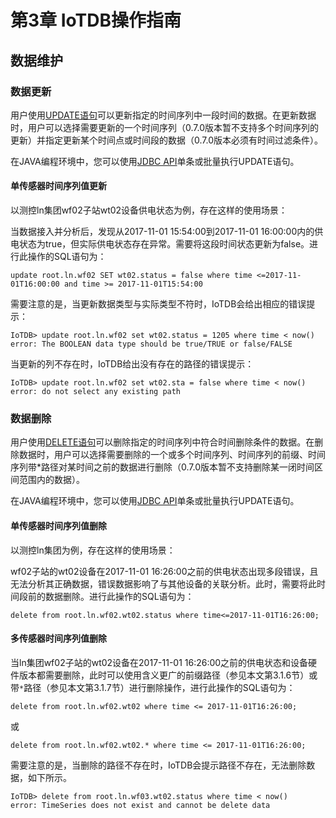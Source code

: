 <!--

    Licensed to the Apache Software Foundation (ASF) under one
    or more contributor license agreements.  See the NOTICE file
    distributed with this work for additional information
    regarding copyright ownership.  The ASF licenses this file
    to you under the Apache License, Version 2.0 (the
    "License"); you may not use this file except in compliance
    with the License.  You may obtain a copy of the License at

        http://www.apache.org/licenses/LICENSE-2.0

    Unless required by applicable law or agreed to in writing,
    software distributed under the License is distributed on an
    "AS IS" BASIS, WITHOUT WARRANTIES OR CONDITIONS OF ANY
    KIND, either express or implied.  See the License for the
    specific language governing permissions and limitations
    under the License.

-->

# 第3章 IoTDB操作指南

## 数据维护
### 数据更新

用户使用[UPDATE语句](/#/Documents/latest/chap5/sec1)可以更新指定的时间序列中一段时间的数据。在更新数据时，用户可以选择需要更新的一个时间序列（0.7.0版本暂不支持多个时间序列的更新）并指定更新某个时间点或时间段的数据（0.7.0版本必须有时间过滤条件）。

在JAVA编程环境中，您可以使用[JDBC API](/#/Documents/latest/chap6/sec1)单条或批量执行UPDATE语句。

#### 单传感器时间序列值更新

以测控ln集团wf02子站wt02设备供电状态为例，存在这样的使用场景：

当数据接入并分析后，发现从2017-11-01 15:54:00到2017-11-01 16:00:00内的供电状态为true，但实际供电状态存在异常。需要将这段时间状态更新为false。进行此操作的SQL语句为：

```
update root.ln.wf02 SET wt02.status = false where time <=2017-11-01T16:00:00 and time >= 2017-11-01T15:54:00
```
需要注意的是，当更新数据类型与实际类型不符时，IoTDB会给出相应的错误提示：
```
IoTDB> update root.ln.wf02 set wt02.status = 1205 where time < now()
error: The BOOLEAN data type should be true/TRUE or false/FALSE
```
当更新的列不存在时，IoTDB给出没有存在的路径的错误提示：
```
IoTDB> update root.ln.wf02 set wt02.sta = false where time < now()
error: do not select any existing path
```
### 数据删除

用户使用[DELETE语句](/#/Documents/latest/chap5/sec1)可以删除指定的时间序列中符合时间删除条件的数据。在删除数据时，用户可以选择需要删除的一个或多个时间序列、时间序列的前缀、时间序列带*路径对某时间之前的数据进行删除（0.7.0版本暂不支持删除某一闭时间区间范围内的数据）。

在JAVA编程环境中，您可以使用[JDBC API](/#/Documents/latest/chap6/sec1)单条或批量执行UPDATE语句。

#### 单传感器时间序列值删除

以测控ln集团为例，存在这样的使用场景：

wf02子站的wt02设备在2017-11-01 16:26:00之前的供电状态出现多段错误，且无法分析其正确数据，错误数据影响了与其他设备的关联分析。此时，需要将此时间段前的数据删除。进行此操作的SQL语句为：

```
delete from root.ln.wf02.wt02.status where time<=2017-11-01T16:26:00;
```

#### 多传感器时间序列值删除	

当ln集团wf02子站的wt02设备在2017-11-01 16:26:00之前的供电状态和设备硬件版本都需要删除，此时可以使用含义更广的前缀路径（参见本文第3.1.6节）或带`*`路径（参见本文第3.1.7节）进行删除操作，进行此操作的SQL语句为：

```
delete from root.ln.wf02.wt02 where time <= 2017-11-01T16:26:00;
```
或

```
delete from root.ln.wf02.wt02.* where time <= 2017-11-01T16:26:00;
```

需要注意的是，当删除的路径不存在时，IoTDB会提示路径不存在，无法删除数据，如下所示。
```
IoTDB> delete from root.ln.wf03.wt02.status where time < now()
error: TimeSeries does not exist and cannot be delete data
```

